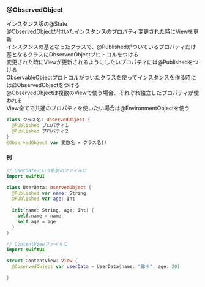 ### @ObservedObject
インスタンス版の@State<br>
@ObservedObjectが付いたインスタンスのプロパティ変更された時にViewを更新<br>
インスタンスの基となったクラスで、@Publishedがついているプロパティだけ<br>
基となるクラスにObservedObjectプロトコルをつける<br>
変更された時にViewが更新されるようにしたいプロパティには@Publishedをつける<br>
ObservableObjectプロトコルがついたクラスを使ってインスタンスを作る時には@ObservedObjectをつける<br>
@ObservedObjectは複数のViewで使う場合、それぞれ独立したプロパティが使われる<br>
View全てで共通のプロパティを使いたい場合は@EnvironmentObjectを使う
``` swift
class クラス名: ObservedObject {
  @Published プロパティ１
  @Published プロパティ２
}
@ObservedObject var 変数名 = クラス名()
```

#### 例
``` swift
// UserDateという名前のファイルに
import swiftUI

class UserData: bservedObject {
  @Published var name: String
  @Published var age: Int
  
  init(name: String, age: Int) {
    self.name = name
    self.age = age
  }
}
```
``` swift
// ContentViewファイルに
import swiftUI

struct ContentView: View {
  @ObservedObject var userData = UserData(name: "鈴木", age: 20)
  
}
```
